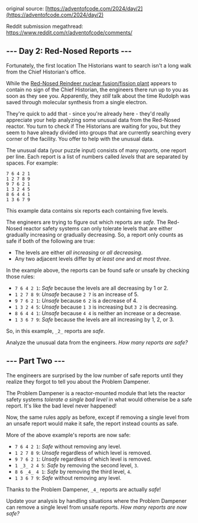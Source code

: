 original source: [https://adventofcode.com/2024/day/2](https://adventofcode.com/2024/day/2)

Reddit submission megathread: https://www.reddit.com/r/adventofcode/comments/
## --- Day 2: Red-Nosed Reports ---
Fortunately, the first location The Historians want to search isn't a long walk from the Chief Historian's office.

While the [Red-Nosed Reindeer nuclear fusion/fission plant](/2015/day/19) appears to contain no sign of the Chief Historian, the engineers there run up to you as soon as they see you. Apparently, they _still_ talk about the time Rudolph was saved through molecular synthesis from a single electron.

They're quick to add that - since you're already here - they'd really appreciate your help analyzing some unusual data from the Red-Nosed reactor. You turn to check if The Historians are waiting for you, but they seem to have already divided into groups that are currently searching every corner of the facility. You offer to help with the unusual data.

The unusual data (your puzzle input) consists of many _reports_, one report per line. Each report is a list of numbers called _levels_ that are separated by spaces. For example:

```
7 6 4 2 1
1 2 7 8 9
9 7 6 2 1
1 3 2 4 5
8 6 4 4 1
1 3 6 7 9
```

This example data contains six reports each containing five levels.

The engineers are trying to figure out which reports are _safe_. The Red-Nosed reactor safety systems can only tolerate levels that are either gradually increasing or gradually decreasing. So, a report only counts as safe if both of the following are true:


 - The levels are either _all increasing_ or _all decreasing_.
 - Any two adjacent levels differ by _at least one_ and _at most three_.

In the example above, the reports can be found safe or unsafe by checking those rules:


 - `7 6 4 2 1`: _Safe_ because the levels are all decreasing by 1 or 2.
 - `1 2 7 8 9`: _Unsafe_ because `2 7` is an increase of 5.
 - `9 7 6 2 1`: _Unsafe_ because `6 2` is a decrease of 4.
 - `1 3 2 4 5`: _Unsafe_ because `1 3` is increasing but `3 2` is decreasing.
 - `8 6 4 4 1`: _Unsafe_ because `4 4` is neither an increase or a decrease.
 - `1 3 6 7 9`: _Safe_ because the levels are all increasing by 1, 2, or 3.

So, in this example, `_2_` reports are _safe_.

Analyze the unusual data from the engineers. _How many reports are safe?_


## --- Part Two ---
The engineers are surprised by the low number of safe reports until they realize they forgot to tell you about the Problem Dampener.

The Problem Dampener is a reactor-mounted module that lets the reactor safety systems _tolerate a single bad level_ in what would otherwise be a safe report. It's like the bad level never happened!

Now, the same rules apply as before, except if removing a single level from an unsafe report would make it safe, the report instead counts as safe.

More of the above example's reports are now safe:


 - `7 6 4 2 1`: _Safe_ without removing any level.
 - `1 2 7 8 9`: _Unsafe_ regardless of which level is removed.
 - `9 7 6 2 1`: _Unsafe_ regardless of which level is removed.
 - `1 _3_ 2 4 5`: _Safe_ by removing the second level, `3`.
 - `8 6 _4_ 4 1`: _Safe_ by removing the third level, `4`.
 - `1 3 6 7 9`: _Safe_ without removing any level.

Thanks to the Problem Dampener, `_4_` reports are actually _safe_!

Update your analysis by handling situations where the Problem Dampener can remove a single level from unsafe reports. _How many reports are now safe?_


